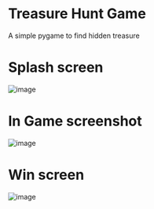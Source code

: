 # Treasure Hunt Game
A simple pygame to find hidden treasure

# Splash screen
![image](https://user-images.githubusercontent.com/79614977/180965274-6b603d2e-0ca4-450d-8b62-5758544f33df.png)

# In Game screenshot
![image](https://user-images.githubusercontent.com/79614977/180965491-617038f8-ccd9-4dcb-91ca-e1f420dc4cdd.png)

# Win screen
![image](https://user-images.githubusercontent.com/79614977/180965642-b2427b04-e5bf-437a-8c40-ab170663008c.png)
